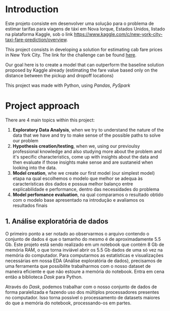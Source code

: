# Introduction

  Este projeto consiste em desenvolver uma solução para o problema de estimar tarifas para viagens de táxi em Nova Iorque, Estados Unidos, listado na plataforma Kaggle, sob o link   https://www.kaggle.com/c/new-york-city-taxi-fare-prediction/overview.
  
  This project consists in developing a solution for estimating cab fare prices in New York City. The link for the challenge can be found [here](https://www.kaggle.com/c/new-york-city-taxi-fare-prediction/overview).
  
  Our goal here is to create a model that can outperform the baseline solution proposed by Kaggle already (estimating the fare value based only on the distance between the pickup and dropoff locations)
  
  This project was made with Python, using *Pandas*, *PySpark*

# Project approach

There are 4 main topics within this project:
1. **Exploratory Data Analysis**, when we try to understand the nature of the data that we have and try to make sense of the possible paths to solve our problem
2. **Hypothesis creation/testing**, when we, using our previoulsy professional knowledge and also studying more about the problem and it's specific characteristics, come up with insights about the data and then evaluate if those insights make sense and are sustaneid when looking into the data.
3. **Model creation**, whe we create our first model (our simplest model) etapa na qual escolhemos o modelo que melhor se adequa às características dos dados e possua melhor balanço entre explicabilidade e performance, dentro das necessidades do problema
4. **Model perfomance evaluation**, na qual comparamos o resultado obtido com o modelo base apresentado na introdução e avaliamos os resultados finais

## 1. Análise exploratória de dados

O primeiro ponto a ser notado ao observarmos o arquivo contendo o conjunto de dados é que o tamanho do mesmo é de aproximadamente 5.5 Gb. Este projeto está sendo realizado em um notebook que contém 8 Gb de memória RAM, o que torna inviável abrir os 5.5 Gb dados de uma só vez na memória do computador. Para computarmos as estatísticas e visualizações necessárias em nossa EDA (Análise exploratória de dados), precisamos de uma ferramenta que possibilite trabalharmos com o nosso dataset de maneira eficiente e que não estoure a memória do notebook. Entra em cena então a biblioteca *Dask* para Python. 

Através do *Dask*, podemos trabalhar com o nosso conjunto de dados de forma paralelizada e fazendo uso dos múltiplos processadores presentes no computador. Isso torna possível o processamento de datasets maiores do que a memória do notebook, processando-os em partes.
